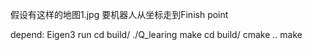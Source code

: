 假设有这样的地图1.jpg
要机器人从坐标走到Finish point

depend:
	Eigen3
run
	cd build/
	./Q_learing
make
	cd build/
	cmake ..
	make



